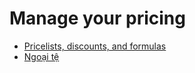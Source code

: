 # Manage your pricing

* [Pricelists, discounts, and formulas](applications/sales/sales/products_prices/prices/pricing.md)
* [Ngoại tệ](applications/sales/sales/products_prices/prices/currencies.md)
